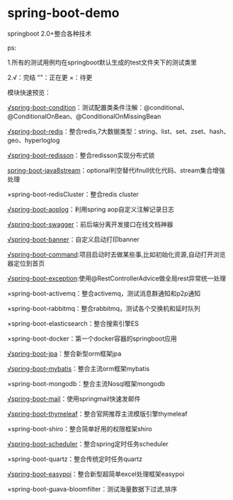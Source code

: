 # spring-boot-demo
springboot 2.0+整合各种技术

ps:

1.所有的测试用例均在springboot默认生成的test文件夹下的测试类里

2.√：完结   ""：正在更   ×：待更

模块快速预览：

[√spring-boot-condition](https://github.com/Bubblessss/spring-boot-demo/tree/master/spring-boot-condition)：测试配置类条件注解：@conditional、@ConditionalOnBean、@ConditionalOnMissingBean

[√spring-boot-redis](https://github.com/Bubblessss/spring-boot-demo/tree/master/spring-boot-redis)：整合redis,7大数据类型：string、list、set、zset、hash、geo、hyperloglog

[√spring-boot-redisson](https://github.com/Bubblessss/spring-boot-demo/tree/master/spring-boot-redisson)：整合redisson实现分布式锁

[spring-boot-java8stream](https://github.com/Bubblessss/spring-boot-demo/tree/master/spring-boot-java8stream)：optional判空替代ifnull优化代码、stream集合增强处理
 
×spring-boot-redisCluster：整合redis cluster

[√spring-boot-aoplog](https://github.com/Bubblessss/spring-boot-demo/tree/master/spring-boot-aoplog)：利用spring aop自定义注解记录日志

[√spring-boot-swagger](https://github.com/Bubblessss/spring-boot-demo/tree/master/spring-boot-swagger)：前后端分离开发接口在线文档神器

[√spring-boot-banner](https://github.com/Bubblessss/spring-boot-demo/tree/master/spring-boot-banner)：自定义启动打印banner

[√spring-boot-command](https://github.com/Bubblessss/spring-boot-demo/tree/master/spring-boot-command):项目启动时去做某些事,比如初始化资源,自动打开浏览器定位到首页

[√spring-boot-exception](https://github.com/Bubblessss/spring-boot-demo/tree/master/spring-boot-exception):使用@RestControllerAdvice做全局rest异常统一处理

×spring-boot-activemq：整合activemq，测试消息群通知和p2p通知

×spring-boot-rabbitmq：整合rabbitmq，测试各个交换机和延时队列

×spring-boot-elasticsearch：整合搜索引擎ES

×spring-boot-docker：第一个docker容器的springboot应用

[√spring-boot-jpa](https://github.com/Bubblessss/spring-boot-demo/tree/master/spring-boot-jpa)：整合新型orm框架jpa

[√spring-boot-mybatis](https://github.com/Bubblessss/spring-boot-demo/tree/master/spring-boot-mybatis)：整合主流orm框架mybatis

×spring-boot-mongodb：整合主流Nosql框架mongodb

[√spring-boot-mail](https://github.com/Bubblessss/spring-boot-demo/tree/master/spring-boot-mail)：使用springmail快速发邮件

[√spring-boot-thymeleaf](https://github.com/Bubblessss/spring-boot-demo/tree/master/spring-boot-thymeleaf)：整合官网推荐主流模版引擎thymeleaf

×spring-boot-shiro：整合简单好用的权限框架shiro

[√spring-boot-scheduler](https://github.com/Bubblessss/spring-boot-demo/tree/master/spring-boot-scheduler)：整合spring定时任务scheduler

×spring-boot-quartz：整合传统定时任务quartz

[√spring-boot-easypoi](https://github.com/Bubblessss/spring-boot-demo/tree/master/spring-boot-easypoi)：整合新型超简单excel处理框架easypoi

×spring-boot-guava-bloomfilter：测试海量数据下过滤,排序



